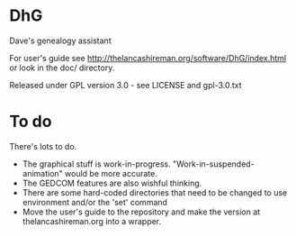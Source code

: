 # DhG
Dave's genealogy assistant

For user's guide see http://thelancashireman.org/software/DhG/index.html
or look in the doc/ directory.

Released under GPL version 3.0 - see LICENSE and gpl-3.0.txt

# To do

There's lots to do.

* The graphical stuff is work-in-progress. "Work-in-suspended-animation" would be more accurate.
* The GEDCOM features are also wishful thinking.
* There are some hard-coded directories that need to be changed to use
  environment and/or the 'set' command
* Move the user's guide to the repository and make the version at thelancashireman.org
  into a wrapper.
